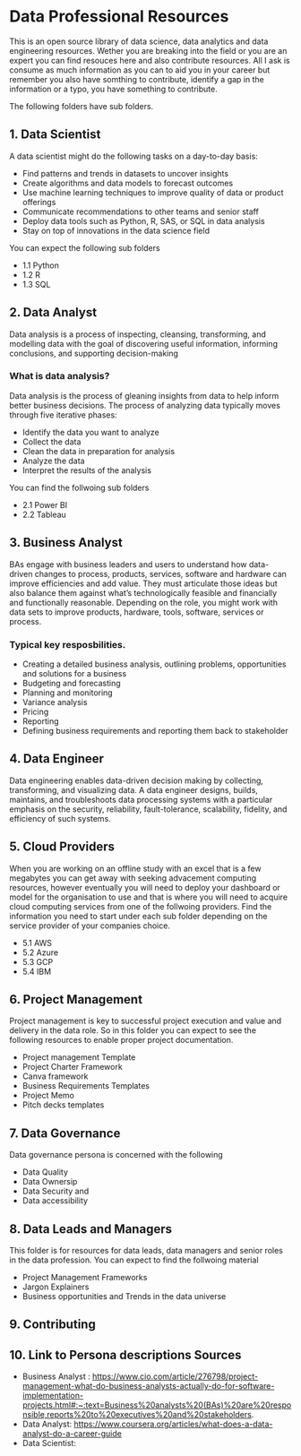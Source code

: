 # Data Professional Resources

This is an open source library of data science, data analytics and data engineering resources. Wether you are breaking into the field or you are an expert you can find resouces here and also contribute resources. All I ask is consume as much information as you can to aid you in your career but remember you also have somthing to contribute, identify a gap in the information or a typo, you have something to contribute. 

The following folders have sub folders.


## 1. Data Scientist

A data scientist might do the following tasks on a day-to-day basis:

* Find patterns and trends in datasets to uncover insights
* Create algorithms and data models to forecast outcomes
* Use machine learning techniques to improve quality of data or product offerings
* Communicate recommendations to other teams and senior staff
* Deploy data tools such as Python, R, SAS, or SQL in data analysis
* Stay on top of innovations in the data science field

You can expect the following sub folders

 * 1.1 Python
 * 1.2 R
 * 1.3 SQL
 
## 2. Data Analyst

Data analysis is a process of inspecting, cleansing, transforming, and modelling data with the goal of discovering useful information, informing conclusions, and supporting decision-making

### What is data analysis?
Data analysis is the process of gleaning insights from data to help inform better business decisions. The process of analyzing data typically moves through five iterative phases:

* Identify the data you want to analyze
* Collect the data
* Clean the data in preparation for analysis
* Analyze the data
* Interpret the results of the analysis

You can find the follwoing sub folders

* 2.1 Power BI
* 2.2 Tableau

## 3. Business Analyst

BAs engage with business leaders and users to understand how data-driven changes to process, products, services, software and hardware can improve efficiencies and add value. They must articulate those ideas but also balance them against what’s technologically feasible and financially and functionally reasonable. Depending on the role, you might work with data sets to improve products, hardware, tools, software, services or process.

### Typical key resposbilities. 

* Creating a detailed business analysis, outlining problems, opportunities and solutions for a business
* Budgeting and forecasting
* Planning and monitoring
* Variance analysis
* Pricing
* Reporting
* Defining business requirements and reporting them back to stakeholder

## 4. Data Engineer

Data engineering enables data-driven decision making by
collecting, transforming, and visualizing data. A data
engineer designs, builds, maintains, and troubleshoots
data processing systems with a particular emphasis on the
security, reliability, fault-tolerance, scalability, fidelity,
and efficiency of such systems.

## 5. Cloud Providers

When you are working on an offline study with an excel that is a few megabytes you can get away with seeking advacement computing resources, however eventually you will need to deploy your dashboard or model for the organisation to use and that is where you will need to acquire cloud computing services from one of the follwoing providers. Find the information you need to start under each sub folder depending on the service provider of your companies choice. 


* 5.1 AWS
* 5.2 Azure
* 5.3 GCP
* 5.4 IBM

## 6. Project Management

Project management is key to successful project execution and value and delivery in the data role. So in this folder you can expect to see the following resources to enable proper project documentation. 

* Project management Template
* Project Charter Framework
* Canva framework
* Business Requirements Templates
* Project Memo
* Pitch decks templates

## 7. Data Governance

Data governance persona is concerned with the following

* Data Quality
* Data Ownersip
* Data Security and
* Data accessibility 


## 8. Data Leads and Managers

This folder is for resources for data leads, data managers and senior roles in the data profession. 
You can expect to find the follwoing material

* Project Management Frameworks
* Jargon Explainers
* Business opportunities and Trends in the data universe

## 9. Contributing

## 10. Link to Persona descriptions Sources

* Business Analyst : https://www.cio.com/article/276798/project-management-what-do-business-analysts-actually-do-for-software-implementation-projects.html#:~:text=Business%20analysts%20(BAs)%20are%20responsible,reports%20to%20executives%20and%20stakeholders.
* Data Analyst: https://www.coursera.org/articles/what-does-a-data-analyst-do-a-career-guide
* Data Scientist: 
